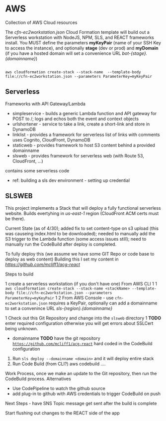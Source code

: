 # AWS
Collection of AWS Cloud resources

The *cfn-ec2workstation.json* Cloud Formation template will build out a Serverless workstation with NodeJS, NPM, SLS, and REACT frameworks install. You MUST define the parameters **myKeyPair** (name of your SSH Key to access the instance), and optionally **stage** (dev or prod) and **myDomain** (if you have a hosted domain will set a convenience URL *bot-{stage}.{domainname}*) 

<code>
aws cloudformation create-stack --stack-name <stackName> --template-body file://cfn-ec2workstation.json --parameters ParameterKey=myKeyPair
</code>

## Serverless

Frameworks with API Gateway/Lambda
* simpleservice - builds a generic Lambda function and API gateway for POST to /; logs and echos both the event and context objects
* urlshortener - service to take a link, create a short-link and store in DynamoDB
* linklist - provides a framework for serverless list of links with comments uses Cognito, CloudFront, DynamoDB
* staticweb - provides framework to host S3 content behind a provided domainname
* slsweb - provides framework for serverless web (with Route 53, CloudFront, ...)

contains some serverless code
* ref:  building a sls dev environment - setting up credential

**SLSWEB**
----
This project implements a Stack that will deploy a fully functional serverless website. Builds evertyhing in _us-east-1_ region (CloudFront ACM certs must be there).


Current State (as of 4/30); added fix to set content-type on s3 upload (this was causeing index.html to be downloaded);   needed to manually add the S3 trigger to the Lambda function (some access issues still);  need to manually run the CodeBuild after deploy is completed.


To fully deploy this (we assume we have some GIT Repo or code base to deploy as web content)  Building this I set my content in *https://github.com/mcliff1/acg-react*

Steps to build

1 create a serverless workstation (if you don't have one)
From AWS CLI
1 1 `aws cloudformation create-stack --stack-name <stackName> --template-body file://cfn-ec2workstation.json --parameters ParameterKey=myKeyPair`
1 2 From AWS Console - use `cfn-ec2workstation.json` requires a KeyPair, optionally can add a domainname to set a convenince URL _sls-{region}.{domainname}_

1 Check out this Git Repository and change into the <code>slsweb</code> directory
1 **TODO** enter required configuration otherwise you will get errors about SSLCert being unknown.
   * domainname
**TODO** have the git repository <code>https://github.com/mcliff1/acg-react</code> hard coded in the CodeBuild configuration
   
1. Run `sls deploy --domainname <domain>` and it will deploy entire stack
1. Run Code Build (from CLI?) aws codebuild ....


Work Process,   once we make an update to the Git repository, then run the CodeBuild process.
Alternatives
 * Use CodePipeline to watch the github source
 * add plug-in to github with AWS credentials to trigger CodeBuild on push


Next Steps - 
   have SNS Topic message get sent after the build is complete

Start flushing out changes to the REACT side of the app

